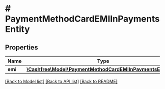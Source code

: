 # # PaymentMethodCardEMIInPaymentsEntity

## Properties

Name | Type | Description | Notes
------------ | ------------- | ------------- | -------------
**emi** | [**\Cashfree\Model\PaymentMethodCardEMIInPaymentsEntityEmi**](PaymentMethodCardEMIInPaymentsEntityEmi.md) |  | [optional]

[[Back to Model list]](../../README.md#models) [[Back to API list]](../../README.md#endpoints) [[Back to README]](../../README.md)
